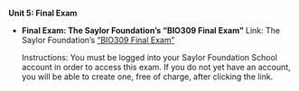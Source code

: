 **Unit 5: Final Exam** <span id="5"></span> 
-   **Final Exam: The Saylor Foundation’s “BIO309 Final Exam”**
    Link: The Saylor Foundation’s [“BIO309 Final
    Exam](http://school.saylor.org/mod/quiz/view.php?id=22)[”](http://school.saylor.org/mod/quiz/view.php?id=22)  
      
     Instructions: You must be logged into your Saylor Foundation School
    account in order to access this exam. If you do not yet have an
    account, you will be able to create one, free of charge, after
    clicking the link.


